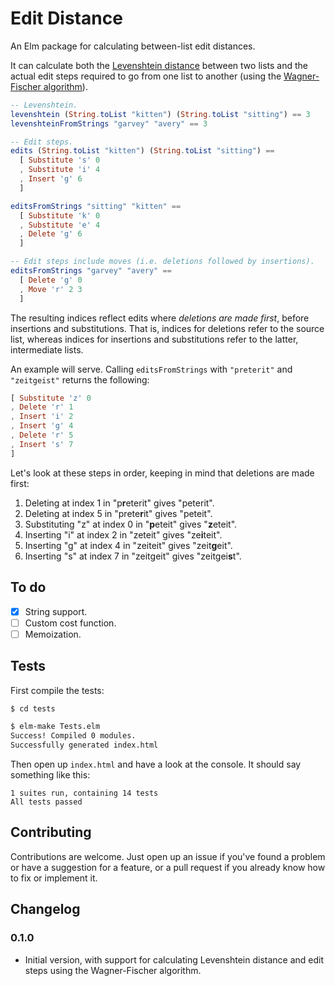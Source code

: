 # Edit Distance

An Elm package for calculating between-list edit distances.

It can calculate both the [Levenshtein distance](https://en.wikipedia.org/wiki/Levenshtein_distance) between two lists and the actual edit steps required to go from one list to another (using the [Wagner-Fischer algorithm](https://en.wikipedia.org/wiki/Wagner%E2%80%93Fischer_algorithm)).


```elm
-- Levenshtein.
levenshtein (String.toList "kitten") (String.toList "sitting") == 3
levenshteinFromStrings "garvey" "avery" == 3

-- Edit steps.
edits (String.toList "kitten") (String.toList "sitting") ==
  [ Substitute 's' 0
  , Substitute 'i' 4
  , Insert 'g' 6
  ]

editsFromStrings "sitting" "kitten" ==
  [ Substitute 'k' 0
  , Substitute 'e' 4
  , Delete 'g' 6
  ]

-- Edit steps include moves (i.e. deletions followed by insertions).
editsFromStrings "garvey" "avery" ==
  [ Delete 'g' 0
  , Move 'r' 2 3
  ]
```

The resulting indices reflect edits where *deletions are made first*, before insertions and substitutions. That is, indices for deletions refer to the source list, whereas indices for insertions and substitutions refer to the latter, intermediate lists.

An example will serve. Calling `editsFromStrings` with `"preterit"` and `"zeitgeist"` returns the following:

```elm
[ Substitute 'z' 0
, Delete 'r' 1
, Insert 'i' 2
, Insert 'g' 4
, Delete 'r' 5
, Insert 's' 7
]
```

Let's look at these steps in order, keeping in mind that deletions are made first:

1. Deleting at index 1 in "p**r**eterit" gives "peterit".
2. Deleting at index 5 in "prete**r**it" gives "peteit".
3. Substituting "z" at index 0 in "**p**eteit" gives "**z**eteit".
4. Inserting "i" at index 2 in "zeteit" gives "ze**i**teit".
5. Inserting "g" at index 4 in "zeiteit" gives "zeit**g**eit".
6. Inserting "s" at index 7 in "zeitgeit" gives "zeitgei**s**t".

## To do

* [x] String support.
* [ ] Custom cost function.
* [ ] Memoization.

## Tests

First compile the tests:

```sh
$ cd tests

$ elm-make Tests.elm
Success! Compiled 0 modules.
Successfully generated index.html
```

Then open up `index.html` and have a look at the console. It should say something like this:

```
1 suites run, containing 14 tests
All tests passed
```

## Contributing

Contributions are welcome. Just open up an issue if you've found a problem or have a suggestion for a feature, or a pull request if you already know how to fix or implement it.

## Changelog

### 0.1.0

* Initial version, with support for calculating Levenshtein distance and edit steps using the Wagner-Fischer algorithm.

